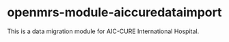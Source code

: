 # openmrs-module-aiccuredataimport
This is a data migration module for AIC-CURE International Hospital.

